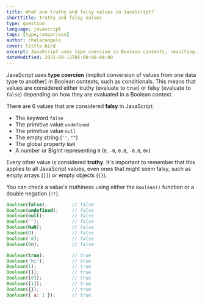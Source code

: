 ```yaml
---
title: What are truthy and falsy values in JavaScript?
shortTitle: Truthy and falsy values
type: question
language: javascript
tags: [type,comparison]
author: chalarangelo
cover: little-bird
excerpt: JavaScript uses type coercion in Boolean contexts, resulting in truthy or falsy values. Get a hang of how it all works in this quick guide.
dateModified: 2021-09-12T05:00:00-04:00
---
```


JavaScript uses **type coercion** (implicit conversion of values from one data type to another) in Boolean contexts, such as conditionals. This means that values are considered either truthy (evaluate to `true`) or falsy (evaluate to `false`) depending on how they are evaluated in a Boolean context.

There are 6 values that are considered **falsy** in JavaScript:

- The keyword `false`
- The primitive value `undefined`
- The primitive value `null`
- The empty string (`''`, `""`)
- The global property `NaN`
- A number or BigInt representing `0` (`0`, `-0`, `0.0`, `-0.0`, `0n`)

Every other value is considered **truthy**. It's important to remember that this applies to all JavaScript values, even ones that might seem falsy, such as empty arrays (`[]`) or empty objects (`{}`).

You can check a value's truthiness using either the `Boolean()` function or a double negation (`!!`).

```js
Boolean(false);         // false
Boolean(undefined);     // false
Boolean(null);          // false
Boolean('');            // false
Boolean(NaN);           // false
Boolean(0);             // false
Boolean(-0);            // false
Boolean(0n);            // false

Boolean(true);          // true
Boolean('hi');          // true
Boolean(1);             // true
Boolean([]);            // true
Boolean([0]);           // true
Boolean([1]);           // true
Boolean({});            // true
Boolean({ a: 1 });      // true
```
